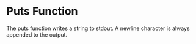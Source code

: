 # Puts Function

The puts function writes a string to stdout. A newline character is always appended to the output.
